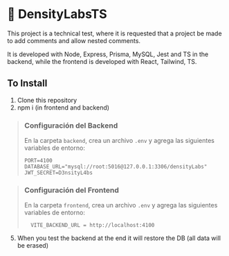 # 🚀 DensityLabsTS

This project is a technical test, where it is requested that a project be made to add comments and allow nested comments.

It is developed with Node, Express, Prisma, MySQL, Jest and TS in the backend, while the frontend is developed with React, Tailwind, TS.

## To Install

1. Clone this repository
2. npm i (in frontend and backend)

> ### Configuración del Backend
>
> En la carpeta `backend`, crea un archivo `.env` y agrega las siguientes variables de entorno:
>
> ```env
> PORT=4100
> DATABASE_URL="mysql://root:5016@127.0.0.1:3306/densityLabs"
> JWT_SECRET=D3nsityL4bs
> ```

> ### Configuración del Frontend
>
> En la carpeta `frontend`, crea un archivo `.env` y agrega las siguientes variables de entorno:
>
> ```env
>   VITE_BACKEND_URL = http://localhost:4100
> ```

5. When you test the backend at the end it will restore the DB (all data will be erased)
